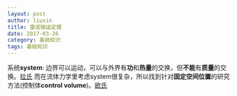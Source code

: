 ```yaml
---
layout: post
author: liuxin
title: 雷诺输运定理
date: 2017-03-26
category: 基础知识
tags: 基础知识
---
```

<script type="text/x-mathjax-config">MathJax.Hub.Config({tex2jax: {inlineMath:[['$','$']]}});</script>
<script type="text/javascript" src="http://cdn.mathjax.org/mathjax/latest/MathJax.js?config=TeX-AMS-MML_HTMLorMML"></script>

系统**system**: 边界可以运动，可以与外界有**功**和**热量**的交换，但**不能**有**质量**的交换。[拉氏]()
而在流体力学里考虑system很复杂，所以找到针对**固定空间位置**的研究方法(控制体**control volume**)。[欧氏]()


